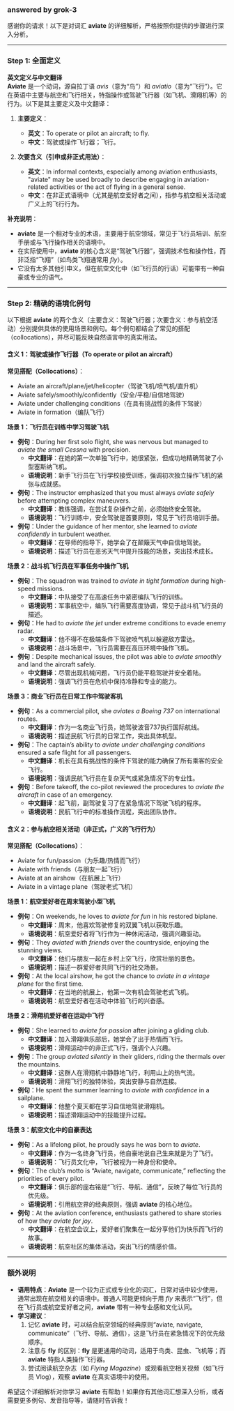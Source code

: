 ### answered by grok-3
感谢你的请求！以下是对词汇 **aviate** 的详细解析，严格按照你提供的步骤进行深入分析。

---

### Step 1: 全面定义

**英文定义与中文翻译**  
**Aviate** 是一个动词，源自拉丁语 *avis*（意为“鸟”）和 *aviatio*（意为“飞行”）。它在英语中主要与航空和飞行相关，特指操作或驾驶飞行器（如飞机、滑翔机等）的行为。以下是其主要定义及中文翻译：

1. **主要定义**：  
   - **英文**：To operate or pilot an aircraft; to fly.  
   - **中文**：驾驶或操作飞行器；飞行。  

2. **次要含义（引申或非正式用法）**：  
   - **英文**：In informal contexts, especially among aviation enthusiasts, "aviate" may be used broadly to describe engaging in aviation-related activities or the act of flying in a general sense.  
   - **中文**：在非正式语境中（尤其是航空爱好者之间），指参与航空相关活动或广义上的飞行行为。  

**补充说明**：  
- **aviate** 是一个相对专业的术语，主要用于航空领域，常见于飞行员培训、航空手册或与飞行操作相关的语境中。  
- 在实际使用中，**aviate** 的核心含义是“驾驶飞行器”，强调技术性和操作性，而非泛指“飞翔”（如鸟类飞翔通常用 *fly*）。  
- 它没有太多其他引申义，但在航空文化中（如飞行员的行话）可能带有一种自豪或专业的语气。  

---

### Step 2: 精确的语境化例句

以下根据 **aviate** 的两个含义（主要含义：驾驶飞行器；次要含义：参与航空活动）分别提供具体的使用场景和例句。每个例句都结合了常见的搭配（collocations），并尽可能反映自然语言中的真实用法。

#### 含义 1：驾驶或操作飞行器（To operate or pilot an aircraft）

**常见搭配（Collocations）**：  
- Aviate an aircraft/plane/jet/helicopter（驾驶飞机/喷气机/直升机）  
- Aviate safely/smoothly/confidently（安全/平稳/自信地驾驶）  
- Aviate under challenging conditions（在具有挑战性的条件下驾驶）  
- Aviate in formation（编队飞行）  

**场景 1：飞行员在训练中学习驾驶飞机**  
- **例句**：During her first solo flight, she was nervous but managed to *aviate the small Cessna* with precision.  
  - **中文翻译**：在她的第一次单独飞行中，她很紧张，但成功地精确驾驶了小型塞斯纳飞机。  
  - **语境说明**：新手飞行员在飞行学校接受训练，强调初次独立操作飞机的紧张与成就感。  
- **例句**：The instructor emphasized that you must always *aviate safely* before attempting complex maneuvers.  
  - **中文翻译**：教练强调，在尝试复杂操作之前，必须始终安全驾驶。  
  - **语境说明**：飞行训练中，安全驾驶是首要原则，常见于飞行员培训手册。  
- **例句**：Under the guidance of her mentor, she learned to *aviate confidently* in turbulent weather.  
  - **中文翻译**：在导师的指导下，她学会了在颠簸天气中自信地驾驶。  
  - **语境说明**：描述飞行员在恶劣天气中提升技能的场景，突出技术成长。  

**场景 2：战斗机飞行员在军事任务中操作飞机**  
- **例句**：The squadron was trained to *aviate in tight formation* during high-speed missions.  
  - **中文翻译**：中队接受了在高速任务中紧密编队飞行的训练。  
  - **语境说明**：军事航空中，编队飞行需要高度协调，常见于战斗机飞行员的描述。  
- **例句**：He had to *aviate the jet* under extreme conditions to evade enemy radar.  
  - **中文翻译**：他不得不在极端条件下驾驶喷气机以躲避敌方雷达。  
  - **语境说明**：战斗场景中，飞行员需要在高压环境中操作飞机。  
- **例句**：Despite mechanical issues, the pilot was able to *aviate smoothly* and land the aircraft safely.  
  - **中文翻译**：尽管出现机械问题，飞行员仍能平稳驾驶并安全着陆。  
  - **语境说明**：强调飞行员在危机中保持冷静和专业的能力。  

**场景 3：商业飞行员在日常工作中驾驶客机**  
- **例句**：As a commercial pilot, she *aviates a Boeing 737* on international routes.  
  - **中文翻译**：作为一名商业飞行员，她驾驶波音737执行国际航线。  
  - **语境说明**：描述民航飞行员的日常工作，突出具体机型。  
- **例句**：The captain’s ability to *aviate under challenging conditions* ensured a safe flight for all passengers.  
  - **中文翻译**：机长在具有挑战性的条件下驾驶的能力确保了所有乘客的安全飞行。  
  - **语境说明**：强调民航飞行员在复杂天气或紧急情况下的专业性。  
- **例句**：Before takeoff, the co-pilot reviewed the procedures to *aviate the aircraft* in case of an emergency.  
  - **中文翻译**：起飞前，副驾驶复习了在紧急情况下驾驶飞机的程序。  
  - **语境说明**：民航飞行中的标准操作流程，突出团队协作。  

#### 含义 2：参与航空相关活动（非正式，广义的飞行行为）

**常见搭配（Collocations）**：  
- Aviate for fun/passion（为乐趣/热情而飞行）  
- Aviate with friends（与朋友一起飞行）  
- Aviate at an airshow（在航展上飞行）  
- Aviate in a vintage plane（驾驶老式飞机）  

**场景 1：航空爱好者在周末驾驶小型飞机**  
- **例句**：On weekends, he loves to *aviate for fun* in his restored biplane.  
  - **中文翻译**：周末，他喜欢驾驶修复的双翼飞机以获取乐趣。  
  - **语境说明**：航空爱好者将飞行作为一种休闲活动，强调兴趣驱动。  
- **例句**：They *aviated with friends* over the countryside, enjoying the stunning views.  
  - **中文翻译**：他们与朋友一起在乡村上空飞行，欣赏壮丽的景色。  
  - **语境说明**：描述一群爱好者共同飞行的社交场景。  
- **例句**：At the local airshow, he got the chance to *aviate in a vintage plane* for the first time.  
  - **中文翻译**：在当地的航展上，他第一次有机会驾驶老式飞机。  
  - **语境说明**：航空爱好者在活动中体验飞行的兴奋感。  

**场景 2：滑翔机爱好者在运动中飞行**  
- **例句**：She learned to *aviate for passion* after joining a gliding club.  
  - **中文翻译**：加入滑翔俱乐部后，她学会了出于热情而飞行。  
  - **语境说明**：滑翔运动中的非正式飞行，强调个人兴趣。  
- **例句**：The group *aviated silently* in their gliders, riding the thermals over the mountains.  
  - **中文翻译**：这群人在滑翔机中静静地飞行，利用山上的热气流。  
  - **语境说明**：滑翔飞行的独特体验，突出安静与自然连接。  
- **例句**：He spent the summer learning to *aviate with confidence* in a sailplane.  
  - **中文翻译**：他整个夏天都在学习自信地驾驶滑翔机。  
  - **语境说明**：描述滑翔运动中的技能提升过程。  

**场景 3：航空文化中的自豪表达**  
- **例句**：As a lifelong pilot, he proudly says he was born to *aviate*.  
  - **中文翻译**：作为一名终身飞行员，他自豪地说自己生来就是为了飞行。  
  - **语境说明**：飞行员文化中，飞行被视为一种身份和使命。  
- **例句**：The club’s motto is “Aviate, navigate, communicate,” reflecting the priorities of every pilot.  
  - **中文翻译**：俱乐部的座右铭是“飞行、导航、通信”，反映了每位飞行员的优先级。  
  - **语境说明**：引用航空界的经典原则，强调 **aviate** 的核心地位。  
- **例句**：At the aviation conference, enthusiasts gathered to share stories of how they *aviate for joy*.  
  - **中文翻译**：在航空会议上，爱好者们聚集在一起分享他们为快乐而飞行的故事。  
  - **语境说明**：航空社区的集体活动，突出飞行的情感价值。  

---

### 额外说明
- **语用特点**：**Aviate** 是一个较为正式或专业化的词汇，日常对话中较少使用，通常出现在航空相关的语境中。普通人可能更倾向于用 *fly* 来表示“飞行”，但在飞行员或航空爱好者之间，**aviate** 带有一种专业感和文化认同。  
- **学习建议**：  
  1. 记忆 **aviate** 时，可以结合航空领域的经典原则“aviate, navigate, communicate”（飞行、导航、通信），这是飞行员在紧急情况下的优先级顺序。  
  2. 注意与 **fly** 的区别：**fly** 是更通用的动词，适用于鸟类、昆虫、飞机等；而 **aviate** 特指人类操作飞行器。  
  3. 尝试阅读航空杂志（如 *Flying Magazine*）或观看航空相关视频（如飞行员 Vlog），观察 **aviate** 在真实语境中的使用。  

希望这个详细解析对你学习 **aviate** 有帮助！如果你有其他词汇想深入分析，或者需要更多例句、发音指导等，请随时告诉我！
